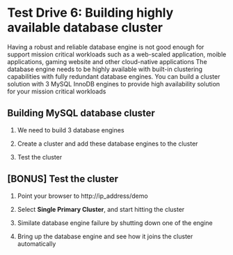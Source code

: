 # Test Drive 6: Building highly available database cluster  

Having a robust and reliable database engine is not good enough for support mission critical workloads such as a web-scaled application, moible applications, gaming website and other cloud-native applications
The database engine needs to be highly available with built-in clustering capabilities with fully redundant database engines. You can build a cluster solution with 3 MySQL InnoDB engines to provide high availability solution for your mission critical workloads

## Building MySQL database cluster

1. We need to build 3 database engines

2. Create a cluster and add these database engines to the cluster

3. Test the cluster

## [BONUS] Test the cluster

1. Point your browser to http://ip_address/demo

2. Select **Single Primary Cluster**, and start hitting the cluster

3. Similate database engine failure by shutting down one of the engine

4. Bring up the database engine and see how it joins the cluster automatically

